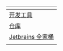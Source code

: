| []()                               |
|------------------------------------|
| [开发工具](./Environment.md)           |
| [仓库](./Git.md)                     |
| [Jetbrains 全家桶](./DevelopTools.md) |
| []()                               |
